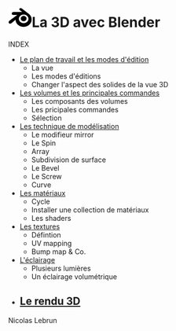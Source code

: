 # ![logo blender](src/blender.png)La 3D avec Blender
INDEX


- [Le plan de travail et les modes d'édition](la-vue-et-les-modes.md)
  - La vue
  - Les modes d'éditions
  - Changer l'aspect des solides de la vue 3D
- [Les volumes et les principales commandes](les-volumes.md)
  - Les composants des volumes
  - Les pricipales commandes
  - Sélection
- [Les technique de modélisation](les-techniques.md)
  - Le modifieur mirror
  - Le Spin
  - Array
  - Subdivision de surface
  - Le Bevel
  - Le Screw
  - Curve
- [Les matériaux](les-materiaux.md)
  - Cycle
  - Installer une collection de matériaux
  - Les shaders
- [Les textures](les-textures.md)
  - Défintion
  - UV mapping
  - Bump map & Co.   
- [L'éclairage](l-eclairage.md)
  - Plusieurs lumières
  - Un éclairage volumétrique
- [Le rendu 3D](le-rendu-3D.md)
  - 


Nicolas Lebrun
